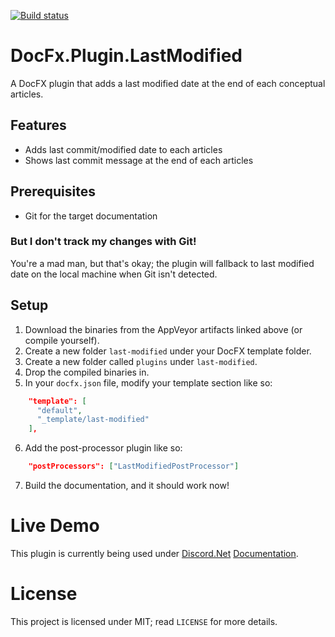 [![Build status](https://ci.appveyor.com/api/projects/status/i58vkd8h4hiy6vhv?svg=true)](https://ci.appveyor.com/project/Still/docfx-plugin-lastmodified)

# DocFx.Plugin.LastModified
A DocFX plugin that adds a last modified date at the end of each conceptual articles.

## Features
* Adds last commit/modified date to each articles
* Shows last commit message at the end of each articles

## Prerequisites
* Git for the target documentation

### But I don't track my changes with Git!
You're a mad man, but that's okay; the plugin will fallback to last modified date on the local machine when Git isn't detected.

## Setup
1. Download the binaries from the AppVeyor artifacts linked above (or compile yourself).
2. Create a new folder `last-modified` under your DocFX template folder.
3. Create a new folder called `plugins` under `last-modified`.
4. Drop the compiled binaries in.
5. In your `docfx.json` file, modify your template section like so:
```json
    "template": [
      "default",
      "_template/last-modified"
    ],
```
6. Add the post-processor plugin like so:
```json
    "postProcessors": ["LastModifiedPostProcessor"]
```
7. Build the documentation, and it should work now!

# Live Demo
This plugin is currently being used under [Discord.Net](https://github.com/RogueException/Discord.Net) [Documentation](https://docs.stillu.cc/).

# License

This project is licensed under MIT; read `LICENSE` for more details.
